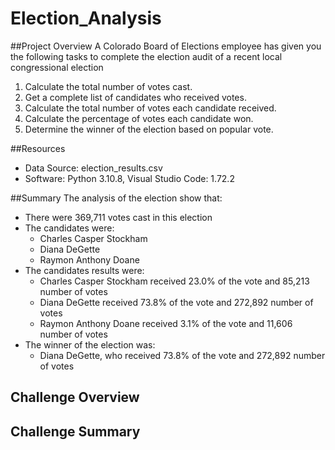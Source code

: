 # Election_Analysis

##Project Overview
A Colorado Board of Elections employee has given you the following tasks to complete the election audit of a recent local congressional election

1. Calculate the total number of votes cast.
2. Get a complete list of candidates who received votes.
3. Calculate the total number of votes each candidate received.
4. Calculate the percentage of votes each candidate won.
5. Determine the winner of the election based on popular vote.

##Resources
- Data Source: election_results.csv
- Software: Python 3.10.8, Visual Studio Code: 1.72.2

##Summary
The analysis of the election show that:
- There were 369,711 votes cast in this election
- The candidates were:
  - Charles Casper Stockham
  - Diana DeGette
  - Raymon Anthony Doane
- The candidates results were:
  - Charles Casper Stockham received 23.0% of the vote and 85,213 number of votes
  - Diana DeGette received 73.8% of the vote and 272,892 number of votes
  - Raymon Anthony Doane received 3.1% of the vote and 11,606 number of votes
- The winner of the election was:
  - Diana DeGette, who received 73.8% of the vote and 272,892 number of votes

## Challenge Overview

## Challenge Summary

